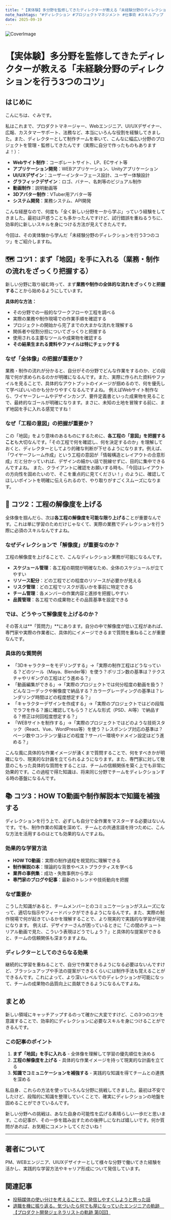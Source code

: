 ```yaml
---
title: "【実体験】多分野を監修してきたディレクターが教える「未経験分野のディレクションを行う3つのコツ」"
note_hashtags: "#ディレクション #プロジェクトマネジメント #仕事術 #スキルアップ #キャリア #PM #ディレクター"
date: 2025-09-19
---
```


![CoverImage](images/20250919_learning-new-domains/cover.png)

# 【実体験】多分野を監修してきたディレクターが教える「未経験分野のディレクションを行う3つのコツ」

## はじめに

こんにちは、ぐみです。

私はこれまで、プロダクトマネージャー、Webエンジニア、UI/UXデザイナー、広報、カスタマーサポート、法務など、本当にいろんな役割を経験してきました。また、ディレクターとして制作チームを率いて、こんなに幅広い分野のプロジェクトを管理・監修してきたんです（実際に自分で作ったものもありますよ！）：

- **Webサイト制作**：コーポレートサイト、LP、ECサイト等
- **アプリケーション開発**：WEBアプリケーション、Unityアプリケーション
- **UI/UXデザイン**：ユーザーインターフェース設計、ユーザー体験設計
- **グラフィックデザイン**：ロゴ、バナー、名刺等のビジュアル制作
- **動画制作**：説明動画等
- **3Dアバター制作**：VTuber用アバター等
- **システム開発**：業務システム、API開発

こんな経歴なので、何度も「全く新しい分野を一から学ぶ」っていう経験をしてきました。最初は戸惑うことも多かったんですけど、試行錯誤を重ねるうちに、効率的に新しいスキルを身につける方法が見えてきたんです。

今回は、その実体験から学んだ「未経験分野のディレクションを行う3つのコツ」をご紹介しますね。

<!-- TOC -->

## 🗺️ コツ1：まず「地図」を手に入れる（業務・制作の流れをざっくり把握する）

新しい分野に取り組む時って、まず**業務や制作の全体的な流れをざっくりと把握する**ことから始めるようにしています。

**具体的な方法：**
- その分野での一般的なワークフローや工程を調べる
- 実際の業務や制作現場での作業手順を確認する
- プロジェクトの開始から完了までの大まかな流れを理解する
- 関係者や役割分担についてざっくりと把握する
- 使用される主要なツールや成果物を確認する
- **その結果生まれる資料やファイルは特にチェックする**

### なぜ「全体像」の把握が重要か？
業務・制作の流れが分かると、自分がその分野でどんな作業をするのか、どの段階で何が求められるのかが明確になるんです。また、実際に作られた資料やファイルを見ることで、具体的なアウトプットのイメージが掴めるので、何を優先して学べばいいのかも分かりやすくなるんですよね。
例えばWebサイト制作なら、ワイヤーフレームやデザインカンプ、要件定義書といった成果物を見ることで、最終的なゴールが明確になります。まさに、未知の土地を冒険する前に、まず地図を手に入れる感覚ですね！

### なぜ「工程の意図」の把握が重要か？
この「地図」をより意味のあるものにするために、**各工程の「意図」を把握すること**も大切なんです。「その工程で何を確認し、何を決定するのか」を理解しておくと、ディレクターとしてより的確な判断が下せるようになります。例えば、「ワイヤーフレーム作成」という工程の意図が「情報構造とレイアウトの合意形成」だと分かっていれば、デザインの細かい話で脱線せずに、目的に集中できるんですよね。
また、クライアントに確認をお願いする時も、「今回はレイアウトの方向性を固めたいので、そこを重点的に見てください！」のように、確認してほしいポイントを明確に伝えられるので、やり取りがすごくスムーズになります。

## 🔬 コツ2：工程の解像度を上げる

全体像を掴んだら、次は**各工程の解像度を可能な限り上げる**ことが重要なんです。これは単に学習のためだけじゃなくて、実際の業務でディレクションを行う際に必須のスキルなんですよね。

### なぜディレクションで「解像度」が重要なのか？
工程の解像度を上げることで、こんなディレクション業務が可能になるんです。

- **スケジュール管理**：各工程の期間が明確なため、全体のスケジュールが立てやすい
- **リソース配分**：どの工程でどの程度のリソースが必要かが見える
- **リスク管理**：どの工程でリスクが高いかを事前に特定できる
- **チーム管理**：各メンバーの作業内容と進捗を把握しやすい
- **品質管理**：各工程での成果物とその品質基準を設定できる

### では、どうやって解像度を上げるのか？
その答えは**「質問力」**にあります。自分の中で解像度が低い工程があれば、専門家や実際の作業者に、具体的にイメージできるまで質問を重ねることが重要なんです。

### 具体的な質問例
- 「3Dキャラクターをモデリングする」→「実際の制作工程はどうなっている？どのツール（Maya、Blender等）を使う？ポリゴン数の基準は？テクスチャやリギングの工程はどう進める？」
- 「動画編集ができる」→「実際のプロジェクトでは何分程度の動画を扱う？どんなコーデックや解像度で納品する？カラーグレーディングの基準は？レンダリング時間はどの程度想定する？」
- 「キャラクターデザインを作成する」→「実際のプロジェクトではどの段階でラフを作る？誰に確認してもらう？どんな形式（PSD、AI等）で納品する？修正は何回程度想定する？」
- 「WEBサイトを制作する」→「実際のプロジェクトではどのような技術スタック（React、Vue、WordPress等）を使う？レスポンシブ対応の基準は？ページ数やコンテンツ量はどの程度？サーバー環境やドメイン設定はどう進める？」

こんな風に具体的な作業イメージが湧くまで質問することで、何をすべきかが明確になり、現実的な計画を立てられるようになります。また、専門家に対して敬意のこもった具体的な質問をすることは、チームの信頼関係を築く上でも非常に効果的です。この過程で得た知識は、将来同じ分野でチームをディレクションする時の基盤になるんです。

## 📚 コツ3：HOW TO動画や制作解説本で知識を補強する

ディレクションを行う上で、必ずしも自分で全作業をマスターする必要はないんです。でも、制作作業の知識を深めて、チームとの共通言語を持つために、こんな方法を活用するのはとても効果的なんですよね。

### 効果的な学習方法
- **HOW TO動画**：実際の制作過程を視覚的に理解できる
- **制作解説の本**：理論的な背景やベストプラクティスを学べる
- **業界の事例集**：成功・失敗事例から学ぶ
- **専門家のブログや記事**：最新のトレンドや技術動向を把握

### なぜ重要か
こうした知識があると、チームメンバーとのコミュニケーションがスムーズになって、適切な指示やフィードバックができるようになるんです。また、実際の制作現場で何が起きているかを理解することで、より現実的で実践的な学習が可能になります。
例えば、デザイナーさんが困っているときに「この間のチュートリアル動画で見た、こういう表現はどうでしょう？」と具体的な提案ができると、チームの信頼関係も深まりますよね。

### ディレクターとしてのさらなる効果
継続的に学習を重ねることで、自分で作業できるようになる必要はないんですけど、ブラッシュアップや手法の提案ができるくらいには制作手法も覚えることができるんです。これによって、より深いレベルでのディレクションが可能になって、チームの成果物の品質向上に貢献できるようになるんですよね。

## まとめ

新しい領域にキャッチアップするのって確かに大変ですけど、この3つのコツを意識することで、効率的にディレクションに必要なスキルを身につけることができるんです。

### この記事のポイント

1. **まず「地図」を手に入れる** - 全体像を理解して学習の優先順位を決める
2. **工程の解像度を上げる** - 具体的な作業イメージを持って現実的な計画を立てる
3. **知識でコミュニケーションを補強する** - 実践的な知識を得てチームとの連携を深める

私自身、これらの方法を使っていろんな分野に挑戦してきました。最初は不安でしたけど、段階的に知識を整理していくことで、確実にディレクションの地盤を固めることができているんです。

新しい分野への挑戦は、あなた自身の可能性を広げる素晴らしい一歩だと思います。この記事が、その一歩を踏み出すための後押しになれば嬉しいです。何か質問があれば、お気軽にコメントしてくださいね！


---

## 著者について
PM、WEBエンジニア、UIUXデザイナーとして様々な分野で働いてきた経験を活かし、実践的な学習方法やキャリア形成について発信しています。

## 関連記事
- [投稿媒体の使い分けを考えることで、発信しやすくしようと思った話](https://note.com/gumigumih/n/n27aec58d87ce)
- [退職を機に振り返る。気づいたら何でも屋になっていたエンジニアの軌跡　【プロダクト開発ジェネラリストの軌跡 第0回】](https://note.com/gumigumih/n/n9f8c6108e68e)
